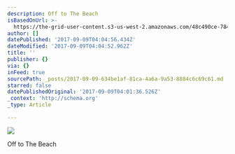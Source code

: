```yaml
---
description: Off to The Beach
isBasedOnUrl: >-
  https://the-grid-user-content.s3-us-west-2.amazonaws.com/48c490ce-7848-471e-8f25-b9975019904b.jpg
author: []
datePublished: '2017-09-09T04:04:56.434Z'
dateModified: '2017-09-09T04:04:52.962Z'
title: ''
publisher: {}
via: {}
inFeed: true
sourcePath: _posts/2017-09-09-634be1af-81ca-4a6a-9a53-8884c6c69c61.md
starred: false
datePublishedOriginal: '2017-09-09T04:01:36.526Z'
_context: 'http://schema.org'
_type: Article

---
```

![](https://the-grid-user-content.s3-us-west-2.amazonaws.com/48c490ce-7848-471e-8f25-b9975019904b.jpg)

Off to The Beach